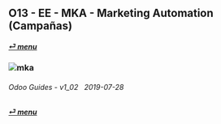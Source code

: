 ## O13 - EE - MKA - Marketing Automation (Campañas)
#### [_&#x23CE; menu_](/en-uk/o13/ee/en-uk-o13-ee-guides-menu.md)  
### ![mka](/doc/img/marketing-automation.png)
	
###### Odoo Guides - v1_02 &nbsp; 2019-07-28  
**[_&#x23CE; menu_](/en-uk/o13/ee/en-uk-o13-ee-guides-menu.md)**  
